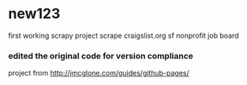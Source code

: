 # new123

first working scrapy project   scrape craigslist.org sf nonprofit job board
### edited the original code for version compliance


project from http://jmcglone.com/guides/github-pages/
